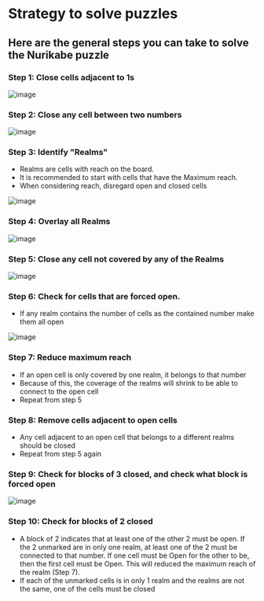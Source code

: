 # Strategy to solve puzzles
## Here are the general steps you can take to solve the Nurikabe puzzle

### Step 1: Close cells adjacent to 1s

![image](https://user-images.githubusercontent.com/96987732/226740844-4a2deefe-e2a8-4f87-8b14-5e9cf5b6e6a2.png)

### Step 2: Close any cell between two numbers

![image](https://user-images.githubusercontent.com/96987732/226740957-5a5dd5b9-4653-4ce4-abdb-ff2130ef1b55.png)

### Step 3: Identify "Realms"
* Realms are cells with reach on the board. 
* It is recommended to start with cells that have the Maximum reach. 
* When considering reach, disregard open and closed cells

![image](https://user-images.githubusercontent.com/96987732/226741528-ef59a733-4fa7-416e-91b6-31bee71fd27e.png)

### Step 4: Overlay all Realms

![image](https://user-images.githubusercontent.com/96987732/226742026-2738a873-58cd-497a-94a9-3320be7429c1.png)

### Step 5: Close any cell not covered by any of the Realms 

![image](https://user-images.githubusercontent.com/96987732/226742226-17de951f-77f9-4563-9bb8-3ae434163c95.png)

### Step 6: Check for cells that are forced open. 
* If any realm contains the number of cells as the contained number make them all open

![image](https://user-images.githubusercontent.com/96987732/226743107-3523436f-6002-4e9e-83e0-df26dfa4ca0d.png)

### Step 7: Reduce maximum reach
* If an open cell is only covered by one realm, it belongs to that number
* Because of this, the coverage of the realms will shrink to be able to connect to the open cell
* Repeat from step 5

### Step 8: Remove cells adjacent to open cells
* Any cell adjacent to an open cell that belongs to a different realms should be closed
* Repeat from step 5 again

### Step 9: Check for blocks of 3 closed, and check what block is forced open

![image](https://user-images.githubusercontent.com/96987732/226745145-438aca2e-722e-4a77-a00e-52c74f6452f4.png)

### Step 10: Check for blocks of 2 closed
* A block of 2 indicates that at least one of the other 2 must be open. If the 2 unmarked are in only one realm, at least one of the 2 must be connected to that number. If one cell must be Open for the other to be, then the first cell must be Open. This will reduced the maximum reach of the realm (Step 7).
* If each of the unmarked cells is in only 1 realm and the realms are not the same, one of the cells must be closed